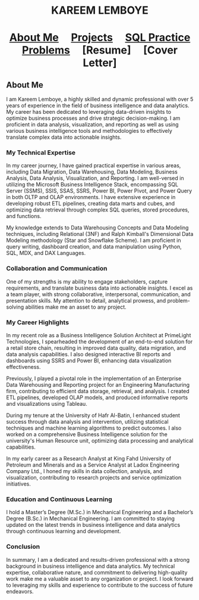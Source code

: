 <h1 align="center"> KAREEM LEMBOYE </h1>

# <h1 align="center"> [About Me](https://github.com/KLemboye/KLemboye/blob/291077ad22419133d4ac1fc5fa52017e4bea5ab2/README.md) $~~~$  [Projects](https://github.com/KLemboye/Projects/blob/26e0ea10edd70c9bfffe629a91cf339aac87f359/README.md)  $~~~$  [SQL Practice Problems](https://github.com/KLemboye/SQL-Practice-Problems/blob/f5e349bd10616d92a4654ba27eaf540d1b2042fa/README.md)  $~~~$  [Resume]  $~~~$  [Cover Letter]  </h1>

## About Me

I am Kareem Lemboye, a highly skilled and dynamic professional with over 5 years of experience in the field of business intelligence and data analytics. My career has been dedicated to leveraging data-driven insights to optimize business processes and drive strategic decision-making. I am proficient in data analysis, visualization, and reporting as well as using various business intelligence tools and methodologies to effectively translate complex data into actionable insights.

### My Technical Expertise

In my career journey, I have gained practical expertise in various areas, including Data Migration, Data Warehousing, Data Modeling, Business Analysis, Data Analysis, Visualization, and Reporting. I am well-versed in utilizing the Microsoft Business Intelligence Stack, encompassing SQL Server (SSMS), SSIS, SSAS, SSRS, Power BI, Power Pivot, and Power Query in both OLTP and OLAP environments. I have extensive experience in developing robust ETL pipelines, creating data marts and cubes, and optimizing data retrieval through complex SQL queries, stored procedures, and functions.

My knowledge extends to Data Warehousing Concepts and Data Modeling techniques, including Relational (3NF) and Ralph Kimball's Dimensional Data Modeling methodology (Star and Snowflake Scheme). I am proficient in query writing, dashboard creation, and data manipulation using Python, SQL, MDX, and DAX Languages.

### Collaboration and Communication

One of my strengths is my ability to engage stakeholders, capture requirements, and translate business data into actionable insights. I excel as a team player, with strong collaborative, interpersonal, communication, and presentation skills. My attention to detail, analytical prowess, and problem-solving abilities make me an asset to any project.

### My Career Highlights

In my recent role as a Business Intelligence Solution Architect at PrimeLight Technologies, I spearheaded the development of an end-to-end solution for a retail store chain, resulting in improved data quality, data migration, and data analysis capabilities. I also designed interactive BI reports and dashboards using SSRS and Power BI, enhancing data visualization effectiveness.

Previously, I played a pivotal role in the implementation of an Enterprise Data Warehousing and Reporting project for an Engineering Manufacturing firm, contributing to efficient data storage, retrieval, and analysis. I created ETL pipelines, developed OLAP models, and produced informative reports and visualizations using Tableau.

During my tenure at the University of Hafr Al-Batin, I enhanced student success through data analysis and intervention, utilizing statistical techniques and machine learning algorithms to predict outcomes. I also worked on a comprehensive Business Intelligence solution for the university's Human Resource unit, optimizing data processing and analytical capabilities.

In my early career as a Research Analyst at King Fahd University of Petroleum and Minerals and as a Service Analyst at Ladox Engineering Company Ltd., I honed my skills in data collection, analysis, and visualization, contributing to research projects and service optimization initiatives.

### Education and Continuous Learning

I hold a Master’s Degree (M.Sc.) in Mechanical Engineering and a Bachelor’s Degree (B.Sc.) in Mechanical Engineering. I am committed to staying updated on the latest trends in business intelligence and data analytics through continuous learning and development.

### Conclusion

In summary, I am a dedicated and results-driven professional with a strong background in business intelligence and data analytics. My technical expertise, collaborative nature, and commitment to delivering high-quality work make me a valuable asset to any organization or project. I look forward to leveraging my skills and experience to contribute to the success of future endeavors.


